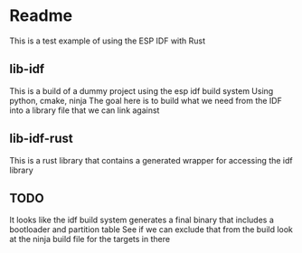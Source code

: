 # Readme

This is a test example of using the ESP IDF with Rust


## lib-idf

This is a build of a dummy project using the esp idf build system
Using python, cmake, ninja
The goal here is to build what we need from the IDF into a library file that we can link against


## lib-idf-rust

This is a rust library that contains a generated wrapper for accessing the idf library


## TODO

It looks like the idf build system generates a final binary that includes a bootloader and partition table
See if we can exclude that from the build
look at the ninja build file for the targets in there
